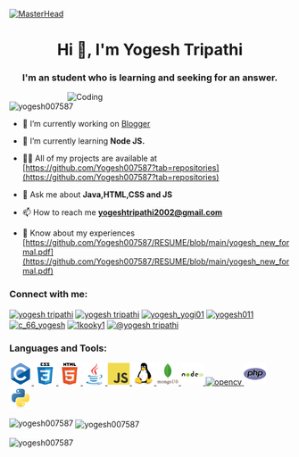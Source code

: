 [![MasterHead](https://media4.giphy.com/media/qgQUggAC3Pfv687qPC/giphy.gif?cid=ecf05e47e8el9hl5v79yo3dsy2przgdctszo179c1mwvzbnh&rid=giphy.gif&ct=g)](https://Yogesh007587.io)
<h1 align="center">Hi 👋, I'm Yogesh Tripathi</h1>
<h3 align="center">I'm an student who is learning and seeking for an answer.</h3>
<img align="right" alt="Coding" width="400" src="https://thumbs.gfycat.com/CheerySeparateGoldeneye-size_restricted.gif">

<p align="left"> <img src="https://komarev.com/ghpvc/?username=yogesh007587&label=Profile%20views&color=0e75b6&style=flat" alt="yogesh007587" /> </p>

- 🔭 I’m currently working on [Blogger](https://yogesh007587.github.io/project/)

- 🌱 I’m currently learning **Node JS.**

- 👨‍💻 All of my projects are available at [https://github.com/Yogesh007587?tab=repositories](https://github.com/Yogesh007587?tab=repositories)

- 💬 Ask me about **Java,HTML,CSS and JS**

- 📫 How to reach me **yogeshtripathi2002@gmail.com**

- 📄 Know about my experiences [https://github.com/Yogesh007587/RESUME/blob/main/yogesh_new_formal.pdf](https://github.com/Yogesh007587/RESUME/blob/main/yogesh_new_formal.pdf)

<h3 align="left">Connect with me:</h3>
<p align="left">
<a href="https://linkedin.com/in/yogesh tripathi" target="blank"><img align="center" src="https://raw.githubusercontent.com/rahuldkjain/github-profile-readme-generator/master/src/images/icons/Social/linked-in-alt.svg" alt="yogesh tripathi" height="30" width="40" /></a>
<a href="https://fb.com/yogesh tripathi" target="blank"><img align="center" src="https://raw.githubusercontent.com/rahuldkjain/github-profile-readme-generator/master/src/images/icons/Social/facebook.svg" alt="yogesh tripathi" height="30" width="40" /></a>
<a href="https://instagram.com/yogesh_yogi01" target="blank"><img align="center" src="https://raw.githubusercontent.com/rahuldkjain/github-profile-readme-generator/master/src/images/icons/Social/instagram.svg" alt="yogesh_yogi01" height="30" width="40" /></a>
<a href="https://www.codechef.com/users/yogesh011" target="blank"><img align="center" src="https://cdn.jsdelivr.net/npm/simple-icons@3.1.0/icons/codechef.svg" alt="yogesh011" height="30" width="40" /></a>
<a href="https://www.hackerrank.com/c_66_yogesh" target="blank"><img align="center" src="https://raw.githubusercontent.com/rahuldkjain/github-profile-readme-generator/master/src/images/icons/Social/hackerrank.svg" alt="c_66_yogesh" height="30" width="40" /></a>
<a href="https://www.leetcode.com/1kooky1" target="blank"><img align="center" src="https://raw.githubusercontent.com/rahuldkjain/github-profile-readme-generator/master/src/images/icons/Social/leet-code.svg" alt="1kooky1" height="30" width="40" /></a>
<a href="https://www.hackerearth.com/@yogesh tripathi" target="blank"><img align="center" src="https://raw.githubusercontent.com/rahuldkjain/github-profile-readme-generator/master/src/images/icons/Social/hackerearth.svg" alt="@yogesh tripathi" height="30" width="40" /></a>
</p>

<h3 align="left">Languages and Tools:</h3>
<p align="left"> <a href="https://www.cprogramming.com/" target="_blank" rel="noreferrer"> <img src="https://raw.githubusercontent.com/devicons/devicon/master/icons/c/c-original.svg" alt="c" width="40" height="40"/> </a> <a href="https://www.w3schools.com/css/" target="_blank" rel="noreferrer"> <img src="https://raw.githubusercontent.com/devicons/devicon/master/icons/css3/css3-original-wordmark.svg" alt="css3" width="40" height="40"/> </a> <a href="https://www.w3.org/html/" target="_blank" rel="noreferrer"> <img src="https://raw.githubusercontent.com/devicons/devicon/master/icons/html5/html5-original-wordmark.svg" alt="html5" width="40" height="40"/> </a> <a href="https://www.java.com" target="_blank" rel="noreferrer"> <img src="https://raw.githubusercontent.com/devicons/devicon/master/icons/java/java-original.svg" alt="java" width="40" height="40"/> </a> <a href="https://developer.mozilla.org/en-US/docs/Web/JavaScript" target="_blank" rel="noreferrer"> <img src="https://raw.githubusercontent.com/devicons/devicon/master/icons/javascript/javascript-original.svg" alt="javascript" width="40" height="40"/> </a> <a href="https://www.linux.org/" target="_blank" rel="noreferrer"> <img src="https://raw.githubusercontent.com/devicons/devicon/master/icons/linux/linux-original.svg" alt="linux" width="40" height="40"/> </a> <a href="https://www.mongodb.com/" target="_blank" rel="noreferrer"> <img src="https://raw.githubusercontent.com/devicons/devicon/master/icons/mongodb/mongodb-original-wordmark.svg" alt="mongodb" width="40" height="40"/> </a> <a href="https://nodejs.org" target="_blank" rel="noreferrer"> <img src="https://raw.githubusercontent.com/devicons/devicon/master/icons/nodejs/nodejs-original-wordmark.svg" alt="nodejs" width="40" height="40"/> </a> <a href="https://opencv.org/" target="_blank" rel="noreferrer"> <img src="https://www.vectorlogo.zone/logos/opencv/opencv-icon.svg" alt="opencv" width="40" height="40"/> </a> <a href="https://www.php.net" target="_blank" rel="noreferrer"> <img src="https://raw.githubusercontent.com/devicons/devicon/master/icons/php/php-original.svg" alt="php" width="40" height="40"/> </a> <a href="https://www.python.org" target="_blank" rel="noreferrer"> <img src="https://raw.githubusercontent.com/devicons/devicon/master/icons/python/python-original.svg" alt="python" width="40" height="40"/> </a> </p>

<p><img align="left" src="https://github-readme-stats.vercel.app/api/top-langs?username=yogesh007587&show_icons=true&locale=en&layout=compact" alt="yogesh007587" /></p>

<p>&nbsp;<img align="center" src="https://github-readme-stats.vercel.app/api?username=yogesh007587&show_icons=true&locale=en" alt="yogesh007587" /></p>

<p><img align="center" src="https://github-readme-streak-stats.herokuapp.com/?user=yogesh007587&" alt="yogesh007587" /></p>
